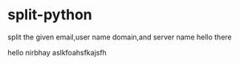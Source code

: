 # split-python
split the given email,user name domain,and server name
hello there

hello nirbhay
aslkfoahsfkajsfh

